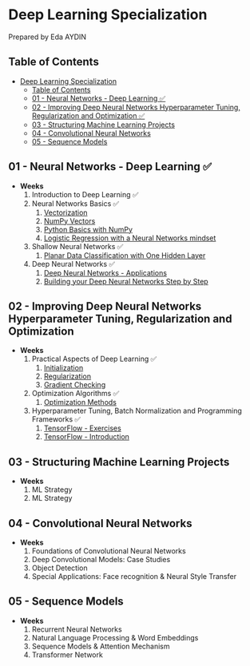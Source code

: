 # Deep Learning Specialization

Prepared by Eda AYDIN

## Table of Contents

- [Deep Learning Specialization](#deep-learning-specialization)
  - [Table of Contents](#table-of-contents)
  - [01 - Neural Networks - Deep Learning ✅](#01---neural-networks---deep-learning-)
  - [02 - Improving Deep Neural Networks Hyperparameter Tuning, Regularization and Optimization ✅](#02---improving-deep-neural-networks-hyperparameter-tuning-regularization-and-optimization)
  - [03 - Structuring Machine Learning Projects](#03---structuring-machine-learning-projects)
  - [04 - Convolutional Neural Networks](#04---convolutional-neural-networks)
  - [05 - Sequence Models](#05---sequence-models)

## 01 - Neural Networks - Deep Learning ✅

- **Weeks**
  1. Introduction to Deep Learning ✅
  2. Neural Networks Basics ✅
     1. [Vectorization](01%20-%20Neural%20Networks%20-%20Deep%20Learning/Week%2002/Vectorization.ipynb)
     2. [NumPy Vectors](01%20-%20Neural%20Networks%20-%20Deep%20Learning/Week%2002/NumPy%20Vectors.ipynb)
     3. [Python Basics with NumPy](01%20-%20Neural%20Networks%20-%20Deep%20Learning/Week%2002/Python_Basics_with_Numpy.ipynb)
     4. [Logistic Regression with a Neural Networks mindset](01%20-%20Neural%20Networks%20-%20Deep%20Learning/Week%2002/Logistic_Regression_with_a_Neural_Network_mindset.ipynb)
  4. Shallow Neural Networks ✅
     1. [Planar Data Classification with One Hidden Layer](01%20-%20Neural%20Networks%20-%20Deep%20Learning/Week%2003/Planar_data_classification_with_one_hidden_layer.ipynb)
  5. Deep Neural Networks ✅
     1. [Deep Neural Networks - Applications](01%20-%20Neural%20Networks%20-%20Deep%20Learning/Week%2004/Deep%20Neural%20Network%20-%20Application.ipynb)
     2. [Building your Deep Neural Networks Step by Step](01%20-%20Neural%20Networks%20-%20Deep%20Learning/Week%2004/Building_your_Deep_Neural_Network_Step_by_Step.ipynb)

## 02 - Improving Deep Neural Networks Hyperparameter Tuning, Regularization and Optimization

- **Weeks**
  1. Practical Aspects of Deep Learning  ✅
     1. [Initialization](02%20-%20Improving%20Deep%20Neural%20Networks%20Hyperparameter%20Tuning,%20Regularization%20and%20Optimization/Week%2001/Initialization.ipynb)
     2. [Regularization](02%20-%20Improving%20Deep%20Neural%20Networks%20Hyperparameter%20Tuning,%20Regularization%20and%20Optimization/Week%2001/Regularization.ipynb)
     3. [Gradient Checking](02%20-%20Improving%20Deep%20Neural%20Networks%20Hyperparameter%20Tuning,%20Regularization%20and%20Optimization/Week%2001/Gradient_Checking.ipynb)
  2. Optimization Algorithms ✅
     1. [Optimization Methods](02%20-%20Improving%20Deep%20Neural%20Networks%20Hyperparameter%20Tuning,%20Regularization%20and%20Optimization/Week%2002/Optimization_methods.ipynb)
  3. Hyperparameter Tuning, Batch Normalization and Programming Frameworks ✅
     1. [TensorFlow - Exercises](02%20-%20Improving%20Deep%20Neural%20Networks%20Hyperparameter%20Tuning,%20Regularization%20and%20Optimization/Week%2003/TensorFlow.ipynb)
     2. [TensorFlow - Introduction](02%20-%20Improving%20Deep%20Neural%20Networks%20Hyperparameter%20Tuning,%20Regularization%20and%20Optimization/Week%2003/Tensorflow_introduction.ipynb)

## 03 - Structuring Machine Learning Projects

- **Weeks**
  1. ML Strategy
  2. ML Strategy

## 04 - Convolutional Neural Networks

- **Weeks**
  1. Foundations of Convolutional Neural Networks
  2. Deep Convolutional Models: Case Studies
  3. Object Detection
  4. Special Applications: Face recognition & Neural Style Transfer

## 05 - Sequence Models

- **Weeks**
  1. Recurrent Neural Networks
  2. Natural Language Processing & Word Embeddings
  3. Sequence Models & Attention Mechanism
  4. Transformer Network
